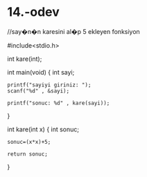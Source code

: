 # 14.-odev

//say�n�n karesini al�p 5 ekleyen fonksiyon

#include<stdio.h>

int kare(int);

int main(void)
{
	int sayi;
	
	printf("sayiyi giriniz: ");
	scanf("%d" , &sayi);
	
	printf("sonuc: %d" , kare(sayi));
}

int kare(int x)
{
	int sonuc;
	
	sonuc=(x*x)+5;
	
	return sonuc;
}
